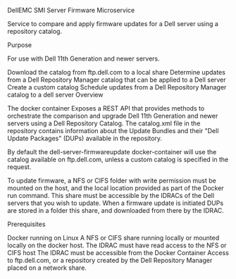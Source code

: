 DellEMC SMI Server Firmware Microservice

Service to compare and apply firmware updates for a Dell server using a repository catalog.

Purpose

For use with Dell 11th Generation and newer servers.

Download the catalog from ftp.dell.com to a local share
Determine updates from a Dell Repository Manager catalog that can be applied to a Dell server
Create a custom catalog
Schedule updates from a Dell Repository Manager catalog to a dell server
Overview

The docker container Exposes a REST API that provides methods to orchestrate the comparison and upgrade Dell 11th Generation and newer servers using a Dell Repository Catalog. The catalog.xml file in the repository contains information about the Update Bundles and their "Dell Update Packages" (DUPs) available in the repository.

By default the dell-server-firmwareupdate docker-container will use the catalog available on ftp.dell.com, unless a custom catalog is specified in the request.

To update firmware, a NFS or CIFS folder with write permission must be mounted on the host, and the local location provided as part of the Docker run command. This share must be accessible by the IDRACs of the Dell servers that you wish to update. When a firmware update is initiated DUPs are stored in a folder this share, and downloaded from there by the IDRAC.

Prerequisites

Docker running on Linux
A NFS or CIFS share running locally or mounted locally on the docker host.
The IDRAC must have read access to the NFS or CIFS host
The IDRAC must be accessible from the Docker Container
Access to ftp.dell.com, or a repository created by the Dell Repository Manager placed on a network share.